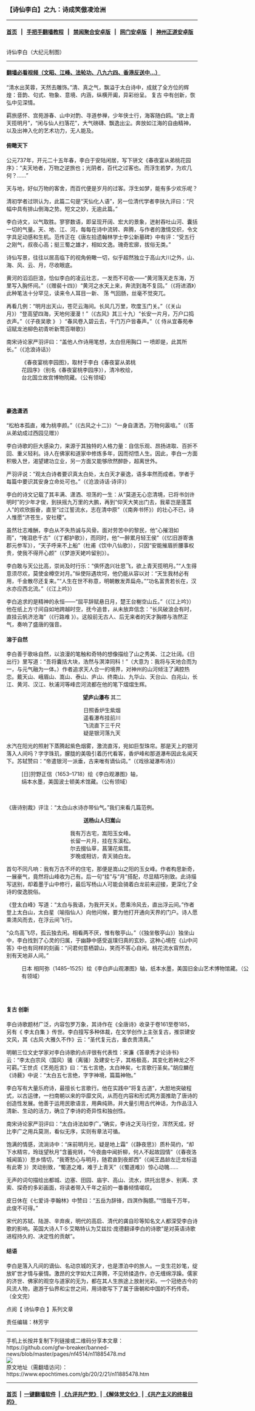 ### 【诗仙李白】之九：诗成笑傲凌沧洲
------------------------

#### [首页](https://github.com/gfw-breaker/banned-news/blob/master/README.md) &nbsp;&nbsp;|&nbsp;&nbsp; [手把手翻墙教程](https://github.com/gfw-breaker/guides/wiki) &nbsp;&nbsp;|&nbsp;&nbsp; [禁闻聚合安卓版](https://github.com/gfw-breaker/bn-android) &nbsp;&nbsp;|&nbsp;&nbsp; [网门安卓版](https://github.com/oGate2/oGate) &nbsp;&nbsp;|&nbsp;&nbsp; [神州正道安卓版](https://github.com/SzzdOgate/update) 



<div><img alt="" class="aligncenter wp-post-image" src="https://i.epochtimes.com/assets/uploads/2020/02/4d4bfda3de6a4e81e5b57f5fc4e70843-600x400.jpg"/>
<div class="imgtxt caption">
 <p>
  诗仙李白（大纪元制图）
 </p>
</div></div><hr/>

#### [翻墙必看视频（文昭、江峰、法轮功、八九六四、香港反送中...）](https://github.com/gfw-breaker/banned-news/blob/master/pages/link3.md)

<div><p>
 “清水出芙蓉，天然去雕饰。”清、真之气，飘溢于太白诗中，成就了全方位的辉煌：音韵、句式、物象、意境、内涵，纵横开阖，异彩纷呈。
 <ok href="https://www.epochtimes.com/gb/tag/%E5%A4%8D%E5%8F%A4.html">
  复古
 </ok>
 中有创新，恢弘中见深情。
</p>
<p>
 羁旅感怀、宫苑游春、山中对酌、寻道参禅，少年侠士行，海客随白鸥。“欲上青天揽明月”，“闲与仙人扫落花”，大气磅礴、飘逸出尘。奔放如江海的自由精神，以及出神入化的艺术功力，无人能及。
</p>
<h4>
 <strong>
  俯瞰天下
 </strong>
</h4>
<p>
 公元737年，开元二十五年春，李白于安陆闲居，写下骈文《春夜宴从弟桃花园序》：“夫天地者，万物之逆旅也；光阴者，百代之过客也。而浮生若梦，为欢几何？……”
</p>
<p>
 天与地，好似万物的客舍，而百代便是岁月的过客。浮生如梦，能有多少欢乐呢？
</p>
<p>
 清初学者过珙认为，此篇二句是“天仙化人语”，另一位清代学者李扶九评曰：“尺幅中具有排山倒海之势。短文之妙，无逾此篇。”
</p>
<p>
 李白诗文，以气取胜。寥寥数语，即呈现开阔、宏大的景象，迸射吞吐山河、囊括一切的气量。天、地、江、河，每每在诗中流转、奔腾，与作者的激情交织，令文字具足动感和生机。范传正在《唐左拾遗翰林学士李公新墓碑》中有评：“受五行之刚气，叔夜心高；挺三蜀之雄才，相如文逸。瑰奇宏廓，拔俗无类。”
</p>
<p>
 诗仙写景，往往以居高临下的视角俯瞰一切，似乎超然独立于高山大川之外，山、海、风、云、月，尽收眼底。
</p>
<p>
 黄河的滔滔巨浪，恰似李白的凌云壮志，一发而不可收——“黄河落天走东海，万里写入胸怀间。”（《赠裴十四》）“黄河之水天上来，奔流到海不复回。”（《将进酒》）此种笔法十分罕见，读来令人耳目一新、
 <span class="chi_12">
  荡
 </span>
 气回肠，丝毫不觉突兀。
</p>
<p>
 再看几例：“明月出天山，苍茫云海间。长风几万里，吹度玉门关。”（《关山月》）“登高望四海，天地何漫漫！”（《古风》其三十九）“长安一片月，万户口捣衣声。”（《子夜吴歌 》 ）“春风卷入碧云去，千门万户皆春声。”（《 侍从宜春苑奉诏赋龙池柳色初青听新莺百啭歌》）
</p>
<p>
 南宋诗论家严羽评曰：“盖他人作诗用笔想，太白但用胸口
 <em>
  一
 </em>
 喷即是，此其所长。”（《沧浪诗话》）
</p>
<figure class="wp-caption aligncenter" id="attachment_8252251" style="width: 304px">
 <ok href="http://i.epochtimes.com/assets/uploads/2016/08/1608301738102669.jpg">
  <img alt="" class="size-full wp-image-8252251" src="http://i.epochtimes.com/assets/uploads/2016/08/1608301738102669.jpg"/>
 </ok>
 <br/><figcaption class="wp-caption-text">
  《春夜宴桃李园图》，取材于李白《春夜宴从弟桃花园序》（别名《春夜宴桃李园序》），清冷枚绘，台北国立故宫博物院藏。（公有领域）
 </figcaption><br/>
</figure><br/>
<h4>
 <strong>
  豪逸潇洒
 </strong>
</h4>
<p>
 “松柏本孤直，难为桃李颜。”（《古风之十二》）“一身自潇洒，万物何嚣喧。”（《答从弟幼成过西园见赠》）
</p>
<p>
 李白诗歌的巨大感染力，来源于其独特的人格力量：自信乐观、昂扬进取、百折不回、重义轻利。诗人在佛家和道家中修炼多年，因而彻悟人生。因此，李白一方面积极入世，渴望建功立业，另一方面又能够欣然醉卧，超离世外。
</p>
<p>
 严羽评说：“观太白诗者要识真太白处，太白天才豪逸，语多率然而成者。学者于每篇中要识其安身立命处可也。”（《沧浪诗话‧诗评》）
</p>
<p>
 李白的诗文记载了其丰满、潇洒、坦荡的一生：从“莫道无心恋清境，已将书剑许明时”的少年才俊，到扶摇九万里的大鹏，再到“仰天大笑出门去，我辈岂是蓬蒿人”的欢欣振奋，直至“过江誓流水，志在清中原”（《南奔书怀》）的壮心不已，诗人惟愿“济苍生，安社稷”。
</p>
<p>
 虽然壮志难酬，李白从不失热诚与风骨。面对劳苦中的黎民，他“心摧泪如雨”，“掩泪悲千古”（《丁都护歌》），而同时，他“一醉累月轻王侯”（《忆旧游寄谯郡元参军》），“天子呼来不上船”（杜甫《饮中八仙歌》），只因“安能摧眉折腰事权贵，使我不得开心颜”（《梦游天姥吟留别》）。
</p>
<p>
 李白敢与天公比高，崇尚及时行乐：“俱怀逸兴壮思飞，欲上青天揽明月。”“人生得意须尽欢，莫使金樽空对月。”纵使际遇坎坷，他仍能从容以对：“天生我材必有用，千金散尽还复来。”“人生在世不称意，明朝散发弄扁舟。”“功名富贵若长在，汉水亦应西北流。”（《江上吟》）
</p>
<p>
 李白追求的是精神的永恒——“屈平辞赋悬日月，楚王台榭空山丘。”（《江上吟》）他在纸上方寸间自如地跨越时空，抚今追昔，从未放弃信念：“长风破浪会有时，直挂云帆济沧海”（《行路难 》）。这般前无古人、后无来者的天才胸襟与浩然正气，奏响了盛唐的强音。
</p>
<h4>
 <strong>
  溶于自然
 </strong>
 <strong>
 </strong>
</h4>
<p>
 李白善于歌咏自然，以浪漫的笔触和奇特的想像描绘了山之秀美、江之壮阔。《日出行》里写道：“吾将囊括大块，浩然与溟涬同科！”（大意为：我将与天地合而为一，与元气融为一体。）作者追求天人合一的境界，对神州的山河倾注了满腔热恋。戴天山、峨眉山、嵩山、泰山、庐山、终南山、九华山、天台山、白兆山，长江、黄河、汉江、秋浦河等峰峦河流都在他的笔下熠熠生辉。
</p>
<p style="text-align: center;">
 <strong>
  <ok href="https://www.epochtimes.com/gb/tag/%E6%9C%9B%E5%BA%90%E5%B1%B1%E7%80%91%E5%B8%83.html">
   望庐山瀑布
  </ok>
 </strong>
 其二
</p>
<p style="text-align: center;">
 日照香炉生紫烟
 <br/>
 遥看瀑布挂前川
 <br/>
 飞流直下三千尺
 <br/>
 疑是银河落九天
</p>
<p>
 水汽在阳光的照射下蒸腾起紫色烟雾，激流直泻，宛如巨型珠帘。那是天上的银河落入人间吗？字字珠玑，朦胧的美吸引着历代看客，香炉峰和那道瀑布因此名闻天下。苏轼赞曰：“帝遣银河一派垂，古来唯有谪仙词。”（《戏徐凝瀑布诗》）
</p>
<p>
 <figure class="wp-caption aligncenter" id="attachment_8265222" style="width: 326px">
  <ok href="http://i.epochtimes.com/assets/uploads/2016/09/1609021607182669.jpg">
   <img alt="" class="size-full wp-image-8265222" src="http://i.epochtimes.com/assets/uploads/2016/09/1609021607182669.jpg"/>
  </ok>
  <br/><figcaption class="wp-caption-text">
   [日]狩野正信（1653–1718）绘《李白观瀑图》轴，绢本水墨，美国波士顿美术馆藏。（公有领域）
  </figcaption><br/>
 </figure><br/>
 《唐诗别裁》评注：“太白山水诗亦带仙气。”我们来看几篇范例。
</p>
<p style="text-align: center;">
 <strong>
  送杨山人归嵩山
 </strong>
</p>
<p style="text-align: center;">
 我有万古宅，嵩阳玉女峰。
 <br/>
 长留一片月，挂在东溪松。
 <br/>
 尔去掇仙草，菖蒲花紫茸。
 <br/>
 岁晚或相访，青天骑白龙。
</p>
<p>
 首句不同凡响：我有万古不坏的住宅，那便是嵩山之阳的玉女峰。作者构思新奇，一展豪气，竟然将山峰收为己有。后一句“挂”与“月”搭配，尽显精巧别致。此诗描写送别，却着墨于山中修行，最后写杨山人可能会骑着白龙前来迎接，更深化了全诗的俊逸脱俗。
</p>
<p>
 《登太白峰》写道：“太白与我语，为我开天关。愿乘泠风去，直出浮云间。”作者登上太白山，太白星（喻指仙人）向他问候，要为他打开通向天界的门户。诗人愿乘清风而去，在浮云间飞行。
</p>
<p>
 “众鸟高飞尽，孤云独去闲。相看两不厌，惟有敬亭山。”（《独坐敬亭山》）独坐山中，李白找到了心灵的归属，于幽静中感受返璞归真的玄妙。这种心境在《山中问答》中也有同样的刻画：“问君何意栖碧山，笑而不答心自闲。桃花流水窅然去，别有天地非人间。”
</p>
<figure class="wp-caption aligncenter" id="attachment_10848568" style="width: 600px">
 <ok href="http://i.epochtimes.com/assets/uploads/2018/11/3685271c33359d1cfda61fe34266734f.jpg">
  <img alt="" class="size-large wp-image-10848568" src="http://i.epochtimes.com/assets/uploads/2018/11/3685271c33359d1cfda61fe34266734f-600x597.jpg"/>
 </ok>
 <br/><figcaption class="wp-caption-text">
  日本 相阿弥（1485–1525）绘《李白庐山观瀑图》轴，纸本水墨，美国旧金山艺术博物馆藏。（公有领域）
 </figcaption><br/>
</figure><br/>
<h4>
 <strong>
  <ok href="https://www.epochtimes.com/gb/tag/%E5%A4%8D%E5%8F%A4.html">
   复古
  </ok>
  创新
 </strong>
</h4>
<p>
 李白诗歌题材广泛，内容包罗万象，其诗作在《全唐诗》收录于卷161至卷185，另有《
 <ok href="https://www.epochtimes.com/gb/tag/%E6%9D%8E%E5%A4%AA%E7%99%BD%E9%9B%86.html">
  李太白集
 </ok>
 》传世。李白擅写多种体裁，在文学创作上主张复古，推崇建安文风，其《古风‧大雅久不作》云：“圣代复元古，垂衣贵清真。”
</p>
<p>
 明朝三位文史学家对李白诗歌的点评很有代表性：宋濂《答章秀才论诗书》云：“李太白宗风（国风）骚（离骚）及建安七子，其格极高，其变化若神龙之不可羁。”王世贞《艺苑卮言》曰：“五七言绝，太白神矣，七言歌行圣矣。”胡应麟在《诗薮》中说：“太白五七言绝，字字神境，篇篇神物。”
</p>
<p>
 李白写有大量乐府诗，最擅长七言歌行。他在实践中“将复古道”，大胆地突破程式，以古运律，一扫南朝以来的华靡文风，从而在内容和形式两方面推助了唐诗的创造性发展。他善于运用民歌语言，用典纯熟，并大量引用古代神话，为作品注入清新、生动的活力，确立了李诗的奇异性和独创性。
</p>
<p>
 南宋诗论家严羽评曰：“太白诗法如李广。”确实，李诗之天马行空，浑然天成，好比李广之用兵莫测，看似无序，实则有章法可循。
</p>
<p>
 饱满的情感，流淌诗中：“床前明月光，疑是地上霜”（《静夜思》）质朴简约，“却下水精帘，玲珑望秋月”含蓄宛转，“今夜曲中闻折柳，何人不起故园情”（《春夜洛城闻笛》）思乡情切，“我寄愁心与明月，随君直到夜郎西”（《闻王昌龄左迁龙标遥有此寄 》）灵动别致，“蜀道之难，难于上青天”（《蜀道难》）惊心动魄……
</p>
<p>
 无声的词句描绘出都城、边塞、田园、庙宇、高山、流水，烘托出思乡、别离、求索、探奇的多彩画面，将读者带入千年之前的一番番倾情嗟叹。
</p>
<p>
 皮日休在《七爱诗‧李翰林》中赞曰：“五岳为辞锋，四溟作胸臆。”“惜哉千万年，此俊不可得。”
</p>
<p>
 宋代的苏轼、陆游、辛弃疾，明代的高启、清代的龚自珍等知名文人都深受李白诗歌的影响。英国大诗人T‧S‧艾略特认为艾兹拉‧庞德翻译李白的诗歌“是对英语诗歌进程持久的、决定性的贡献”。
</p>
<h4>
 <strong>
  结语
 </strong>
</h4>
<p>
 李白是落入凡间的谪仙、名动京城的天才，也是漂泊中的旅人。一支生花妙笔，绽放旷世才情与豪情。激昂的文字如大江奔腾，不见矫揉造作，亦无缠绵浮躁。儒家的济世、佛家的观空与道家的无为，都在其人生旅途上放射光彩。一个冠绝古今的风流人物，遨游于仙界和尘世之间，用诗歌写下了属于唐朝和中国的不朽传奇。（全文完）
</p>
<p>
 点阅【
 <ok href="https://www.epochtimes.com/gb/tag/%E8%AF%97%E4%BB%99%E6%9D%8E%E7%99%BD.html">
  诗仙李白
 </ok>
 】系列文章
</p>
<p>
 责任编辑：林芳宇
</p>
</div>
<hr/>
手机上长按并复制下列链接或二维码分享本文章：<br/>
https://github.com/gfw-breaker/banned-news/blob/master/pages/nf4514/n11885478.md <br/>
<a href='https://github.com/gfw-breaker/banned-news/blob/master/pages/nf4514/n11885478.md'><img src='https://github.com/gfw-breaker/banned-news/blob/master/pages/nf4514/n11885478.md.png'/></a> <br/>
原文地址（需翻墙访问）：https://www.epochtimes.com/gb/20/2/21/n11885478.htm


------------------------
#### [首页](https://github.com/gfw-breaker/banned-news/blob/master/README.md) &nbsp;|&nbsp; [一键翻墙软件](https://github.com/gfw-breaker/nogfw/blob/master/README.md) &nbsp;| [《九评共产党》](https://github.com/gfw-breaker/9ping.md/blob/master/README.md#九评之一评共产党是什么) | [《解体党文化》](https://github.com/gfw-breaker/jtdwh.md/blob/master/README.md) | [《共产主义的终极目的》](https://github.com/gfw-breaker/gczydzjmd.md/blob/master/README.md)


<img src='http://gfw-breaker.win/banned-news/pages/nf4514/n11885478.md' width='0px' height='0px'/>